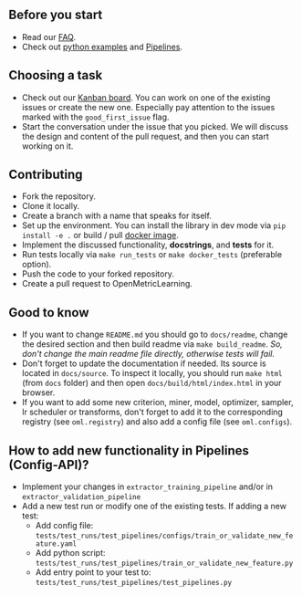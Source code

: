 ## Before you start
* Read our [FAQ](https://github.com/OML-Team/open-metric-learning#faq).
* Check out [python examples](https://github.com/OML-Team/open-metric-learning#get-started-using-python)
  and [Pipelines](https://github.com/OML-Team/open-metric-learning/tree/main/pipelines).

## Choosing a task
* Check out our [Kanban board](https://github.com/OML-Team/open-metric-learning/projects/1).
  You can work on one of the existing issues or create the new one.
  Especially pay attention to the issues marked with the `good_first_issue` flag.
* Start the conversation under the issue that you picked. We will discuss the design and content of the pull request, and
  then you can start working on it.

## Contributing
* Fork the repository.
* Clone it locally.
* Create a branch with a name that speaks for itself.
* Set up the environment. You can install the library in dev mode via `pip install -e .`
  or build / pull [docker image](https://github.com/OML-Team/open-metric-learning#installation).
* Implement the discussed functionality, **docstrings**, and **tests** for it.
* Run tests locally via `make run_tests` or `make docker_tests` (preferable option).
* Push the code to your forked repository.
* Create a pull request to OpenMetricLearning.

## Good to know
* If you want to change `README.md` you should go to `docs/readme`, change the desired section and then build
  readme via `make build_readme`. *So, don't change the main readme file directly, otherwise tests will fail.*
* Don't forget to update the documentation if needed. Its source is located in `docs/source`. To inspect
  it locally, you should run `make html` (from `docs` folder) and then open `docs/build/html/index.html` in your
  browser.
* If you want to add some new criterion, miner, model, optimizer, sampler, lr scheduler or transforms, don't forget to
  add it to the corresponding registry (see `oml.registry`) and also add a config file (see `oml.configs`).

## How to add new functionality in Pipelines (Config-API)?
* Implement your changes in `extractor_training_pipeline` and/or in `extractor_validation_pipeline`
* Add a new test run or modify one of the existing tests. If adding a new test:
  * Add config file: `tests/test_runs/test_pipelines/configs/train_or_validate_new_feature.yaml`
  * Add python script: `tests/test_runs/test_pipelines/train_or_validate_new_feature.py`
  * Add entry point to your test to: `tests/test_runs/test_pipelines/test_pipelines.py`
